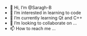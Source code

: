 - 👋 Hi, I’m @Saragh-B
- 👀 I’m interested in learning to code
- 🌱 I’m currently learning Qt and C++
- 💞️ I’m looking to collaborate on ...
- 📫 How to reach me ...

<!---
Saragh-B/Saragh-B is a ✨ special ✨ repository because its `README.md` (this file) appears on your GitHub profile.
You can click the Preview link to take a look at your changes.
--->
